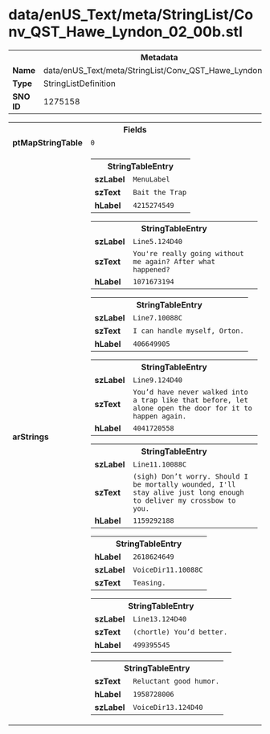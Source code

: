 <h1>data/enUS_Text/meta/StringList/Conv_QST_Hawe_Lyndon_02_00b.stl</h1><table><tr><th colspan="100%">Metadata</th></tr><tr><td><b>Name</b></td><td>data/enUS_Text/meta/StringList/Conv_QST_Hawe_Lyndon_02_00b.stl</td></tr><tr><td><b>Type</b></td><td>StringListDefinition</td></tr><tr><td><b>SNO ID</b></td><td>1275158</td></tr></table>

<table><tr><th colspan="100%">Fields</th></tr><tr><td><b>ptMapStringTable</b></td><td><code>0</code></td></tr><tr><td><b>arStrings</b></td><td><table><tr><th colspan="100%">StringTableEntry</th></tr><tr><td><b>szLabel</b></td><td><code>MenuLabel</code></td></tr><tr><td><b>szText</b></td><td><code>Bait the Trap</code></td></tr><tr><td><b>hLabel</b></td><td><code>4215274549</code></td></tr></table>


<table><tr><th colspan="100%">StringTableEntry</th></tr><tr><td><b>szLabel</b></td><td><code>Line5.124D40</code></td></tr><tr><td><b>szText</b></td><td><code>You're really going without me again? After what happened?</code></td></tr><tr><td><b>hLabel</b></td><td><code>1071673194</code></td></tr></table>


<table><tr><th colspan="100%">StringTableEntry</th></tr><tr><td><b>szLabel</b></td><td><code>Line7.10088C</code></td></tr><tr><td><b>szText</b></td><td><code>I can handle myself, Orton.</code></td></tr><tr><td><b>hLabel</b></td><td><code>406649905</code></td></tr></table>


<table><tr><th colspan="100%">StringTableEntry</th></tr><tr><td><b>szLabel</b></td><td><code>Line9.124D40</code></td></tr><tr><td><b>szText</b></td><td><code>You’d have never walked into a trap like that before, let alone open the door for it to happen again.</code></td></tr><tr><td><b>hLabel</b></td><td><code>4041720558</code></td></tr></table>


<table><tr><th colspan="100%">StringTableEntry</th></tr><tr><td><b>szLabel</b></td><td><code>Line11.10088C</code></td></tr><tr><td><b>szText</b></td><td><code>(sigh) Don’t worry. Should I be mortally wounded, I'll stay alive just long enough to deliver my crossbow to you.</code></td></tr><tr><td><b>hLabel</b></td><td><code>1159292188</code></td></tr></table>


<table><tr><th colspan="100%">StringTableEntry</th></tr><tr><td><b>hLabel</b></td><td><code>2618624649</code></td></tr><tr><td><b>szLabel</b></td><td><code>VoiceDir11.10088C</code></td></tr><tr><td><b>szText</b></td><td><code>Teasing.</code></td></tr></table>


<table><tr><th colspan="100%">StringTableEntry</th></tr><tr><td><b>szLabel</b></td><td><code>Line13.124D40</code></td></tr><tr><td><b>szText</b></td><td><code>(chortle) You’d better.</code></td></tr><tr><td><b>hLabel</b></td><td><code>499395545</code></td></tr></table>


<table><tr><th colspan="100%">StringTableEntry</th></tr><tr><td><b>szText</b></td><td><code>Reluctant good humor.</code></td></tr><tr><td><b>hLabel</b></td><td><code>1958728006</code></td></tr><tr><td><b>szLabel</b></td><td><code>VoiceDir13.124D40</code></td></tr></table>


</td></tr></table>

